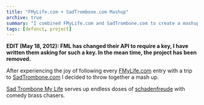 ```yaml
---
title: "FMyLife.com + SadTrombone.com Mashup"
archive: true
summary: "I combined FMyLife.com and SadTrombone.com to create a mashup of schadenfreude and comedy brass."
tags: [defunct, project]
---
```


**EDIT (May 18, 2012): FML has changed their API to require a key, I have written them asking for such a key. In the mean time, the project has been removed.**

After experiencing the joy of following every [FMyLife.com](http://www.fmylife.com) entry with a trip to [SadTrombone.com](http://www.sadtrombone.com) I decided to throw together a mash up.

[Sad Trombone My Life](http://www.classicalcode.com/projects/sadtrombonemylife/) serves up endless doses of [schadenfreude](http://en.wikipedia.org/wiki/Schadenfreude) with comedy brass chasers.
